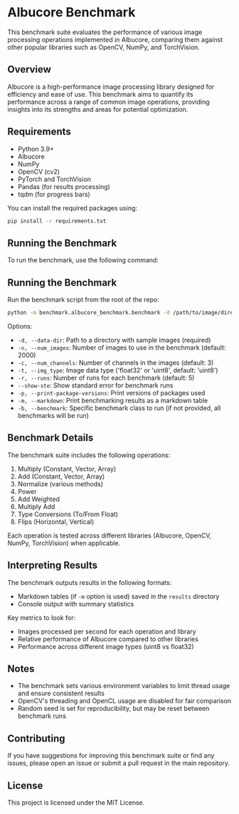 # Albucore Benchmark

This benchmark suite evaluates the performance of various image processing operations implemented in Albucore, comparing them against other popular libraries such as OpenCV, NumPy, and TorchVision.

## Overview

Albucore is a high-performance image processing library designed for efficiency and ease of use. This benchmark aims to quantify its performance across a range of common image operations, providing insights into its strengths and areas for potential optimization.

## Requirements

- Python 3.9+
- Albucore
- NumPy
- OpenCV (cv2)
- PyTorch and TorchVision
- Pandas (for results processing)
- tqdm (for progress bars)

You can install the required packages using:

```bash
pip install -r requirements.txt
```

## Running the Benchmark

To run the benchmark, use the following command:

## Running the Benchmark

Run the benchmark script from the root of the repo:
```bash
python -m benchmark.albucore_benchmark.benchmark -d /path/to/image/directory -n 2000 -c 3 -t uint8 -r 5 -m
```

Options:

- `-d, --data-dir`: Path to a directory with sample images (required)
- `-n, --num_images`: Number of images to use in the benchmark (default: 2000)
- `-c, --num_channels`: Number of channels in the images (default: 3)
- `-t, --img_type`: Image data type ('float32' or 'uint8', default: 'uint8')
- `-r, --runs`: Number of runs for each benchmark (default: 5)
- `--show-ste`: Show standard error for benchmark runs
- `-p, --print-package-versions`: Print versions of packages used
- `-m, --markdown`: Print benchmarking results as a markdown table
- `-b, --benchmark`: Specific benchmark class to run (if not provided, all benchmarks will be run)

## Benchmark Details

The benchmark suite includes the following operations:

1. Multiply (Constant, Vector, Array)
2. Add (Constant, Vector, Array)
3. Normalize (various methods)
4. Power
5. Add Weighted
6. Multiply Add
7. Type Conversions (To/From Float)
8. Flips (Horizontal, Vertical)

Each operation is tested across different libraries (Albucore, OpenCV, NumPy, TorchVision) when applicable.

## Interpreting Results

The benchmark outputs results in the following formats:

- Markdown tables (if `-m` option is used) saved in the `results` directory
- Console output with summary statistics

Key metrics to look for:

- Images processed per second for each operation and library
- Relative performance of Albucore compared to other libraries
- Performance across different image types (uint8 vs float32)

## Notes

- The benchmark sets various environment variables to limit thread usage and ensure consistent results
- OpenCV's threading and OpenCL usage are disabled for fair comparison
- Random seed is set for reproducibility, but may be reset between benchmark runs

## Contributing

If you have suggestions for improving this benchmark suite or find any issues, please open an issue or submit a pull request in the main repository.

## License

This project is licensed under the MIT License.
